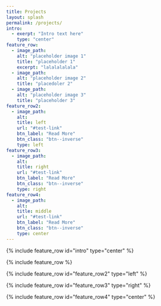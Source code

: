 ```yaml
---
title: Projects
layout: splash
permalink: /projects/
intro:
  - exerpt: "Intro text here"
    type: "center"
feature_row:
  - image_path:
    alt: "placeholder image 1"
    title: "placeholder 1"
    excerpt: "lalalalalala"
  - image_path:
    alt: "placeholder image 2"
    title: "placedoler 2"
  - image_path:
    alt: "placeholder image 3"
    title: "placeholder 3"
feature_row2:
  - image_path:
    alt:
    title: left
    url: "#test-link"
    btn_label: "Read More"
    btn_class: "btn--inverse"
    type: left
feature_row3:
  - image_path:
    alt:
    title: right
    url: "#test-link"
    btn_label: "Read More"
    btn_class: "btn--inverse"
    type: right
feature_row4:
  - image_path:
    alt:
    title: middle
    url: "#test-link"
    btn_label: "Read More"
    btn_class: "btn--inverse"
    type: center
---
```


{% include feature_row id="intro" type="center" %}

{% include feature_row %}

{% include feature_row id="feature_row2" type="left" %}

{% include feature_row id="feature_row3" type="right" %}

{% include feature_row id="feature_row4" type="center" %}

